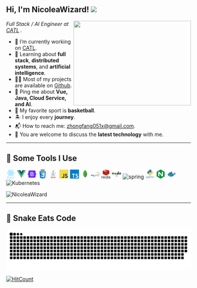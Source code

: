<h2>Hi, I'm NicoleaWizard! <img src="https://github.githubassets.com/images/mona-whisper.gif" height="24" /></h2>
<img align='right' src="https://media.giphy.com/media/qgQUggAC3Pfv687qPC/giphy.gif" width="320" height="230"/>
<p><em>Full Stack / AI Engineer at <a href="https://www.catl.com/">CATL</a> .</em>

<ul>
<li>🔭 I’m currently working on <a href="https://www.catl.com/">CATL</a>.</li>
<li>🧐 Learning about <strong>full stack</strong>, <strong>distributed systems</strong>, and <strong>artificial intelligence</strong>.</li>
<li>👨‍💻 Most of my projects are available on <a href="https://github.com/NicoleaWizard">Github</a>.</li>
<li>💬 Ping me about <strong>Vue, Java, Cloud Service, and AI</strong>.</li>
<li>🏀 My favorite sport is <strong>basketball</strong>.</li>
<li>🏝️ I enjoy every <strong>journey</strong>.</li>
<li>📬 How to reach me: <a href="https://gmail.com">zhongfang051x@gmail.com</a>.</li>
<li>🎉 You are welcome to discuss the <strong>latest technology</strong> with me.</li>
</ul>

-----
<h2>🚀 Some Tools I Use</h2>
<p align="left">
<img src="https://raw.githubusercontent.com/devicons/devicon/master/icons/react/react-original-wordmark.svg" alt="react" width="25" height="25" />
<img src="https://raw.githubusercontent.com/devicons/devicon/master/icons/vuejs/vuejs-original.svg" alt="vue" width="25" height="25" />
<img src="https://raw.githubusercontent.com/devicons/devicon/master/icons/bootstrap/bootstrap-plain.svg" alt="bootstrap" width="25" height="25" />
<img src="https://raw.githubusercontent.com/devicons/devicon/master/icons/css3/css3-original-wordmark.svg" alt="css3" width="25" height="25" />
<img src="https://raw.githubusercontent.com/devicons/devicon/master/icons/java/java-original-wordmark.svg" alt="java" width="25" height="25" />
<img src="https://raw.githubusercontent.com/devicons/devicon/master/icons/javascript/javascript-original.svg" alt="javascript" width="25" height="25" />
<img src="https://raw.githubusercontent.com/devicons/devicon/master/icons/typescript/typescript-original.svg" alt="typescript" width="25" height="25" />
<img src="https://raw.githubusercontent.com/devicons/devicon/master/icons/mongodb/mongodb-original.svg" alt="mongodb" width="25" height="25" />
<img src="https://raw.githubusercontent.com/devicons/devicon/master/icons/mysql/mysql-original-wordmark.svg" alt="mysql" width="25" height="25" />
<img src="https://raw.githubusercontent.com/devicons/devicon/master/icons/redis/redis-original-wordmark.svg" alt="redis" width="25" height="25" />
<img src="https://raw.githubusercontent.com/devicons/devicon/master/icons/nodejs/nodejs-original-wordmark.svg" alt="nodejs" width="25" height="25" />
<img src="https://www.vectorlogo.zone/logos/springio/springio-icon.svg" alt="spring" width="25" height="25" />
<img src="https://raw.githubusercontent.com/devicons/devicon/master/icons/python/python-original-wordmark.svg" alt="python" width="25" height="25" />
<img src="https://raw.githubusercontent.com/devicons/devicon/master/icons/nginx/nginx-original.svg" alt="nginx" width="25" height="25" />
<img src="https://raw.githubusercontent.com/devicons/devicon/master/icons/docker/docker-original.svg" alt="Docker" width="25" height="25" />
<img src="https://www.vectorlogo.zone/logos/kubernetes/kubernetes-icon.svg" alt="Kubernetes" width="25" height="25" />
</p>
<img src="https://github-readme-stats.vercel.app/api?username=NicoleaWizard&show_icons=true&count_private=true" alt="NicoleaWizard" />

----
<h2>🐍 Snake Eats Code</h2>

![暗色贪吃蛇代码贡献图](https://raw.githubusercontent.com/NicoleaWizard/NicoleaWizard/refs/heads/output/github-contribution-grid-snake.svg%20dist/github-contribution-grid-snake-dark.svg)
<p><a href="http://hits.dwyl.com/NicoleaWizard/NicoleaWizard.svg?style=flat-square&show=unique"><img src="https://hits.dwyl.com/NicoleaWizard/NicoleaWizard.svg?style=flat-square&show=unique" alt="HitCount"></a></p>
